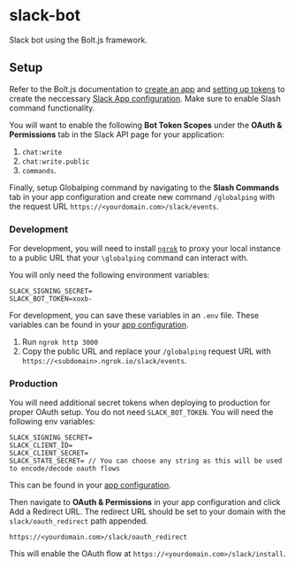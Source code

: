 # slack-bot

Slack bot using the Bolt.js framework.

## Setup

Refer to the Bolt.js documentation to [create an app](https://slack.dev/bolt-js/tutorial/getting-started#create-an-app) and [setting up tokens](https://slack.dev/bolt-js/tutorial/getting-started#tokens-and-installing-apps) to create the neccessary [Slack App configuration](https://api.slack.com/apps). Make sure to enable Slash command functionality.

You will want to enable the following **Bot Token Scopes** under the **OAuth & Permissions** tab in the Slack API page for your application:

1. `chat:write`
2. `chat:write.public`
3. `commands`.

Finally, setup Globalping command by navigating to the **Slash Commands** tab in your app configuration and create new command `/globalping` with the request URL `https://<yourdomain.com>/slack/events`.

### Development

For development, you will need to install [`ngrok`](https://ngrok.com/) to proxy your local instance to a public URL that your `\globalping` command can interact with.

You will only need the following environment variables:

```
SLACK_SIGNING_SECRET=
SLACK_BOT_TOKEN=xoxb-
```

For development, you can save these variables in an `.env` file. These variables can be found in your [app configuration](https://api.slack.com/apps).

1. Run `ngrok http 3000`
2. Copy the public URL and replace your `/globalping` request URL with `https://<subdomain>.ngrok.io/slack/events`.

### Production

You will need additional secret tokens when deploying to production for proper OAuth setup. You do not need `SLACK_BOT_TOKEN`. You will need the following env variables:

```
SLACK_SIGNING_SECRET=
SLACK_CLIENT_ID=
SLACK_CLIENT_SECRET=
SLACK_STATE_SECRET= // You can choose any string as this will be used to encode/decode oauth flows
```

This can be found in your [app configuration](https://api.slack.com/apps).

Then navigate to **OAuth & Permissions** in your app configuration and click Add a Redirect URL. The redirect URL should be set to your domain with the `slack/oauth_redirect` path appended.

```
https://<yourdomain.com>/slack/oauth_redirect
```

This will enable the OAuth flow at `https://<yourdomain.com>/slack/install`.
